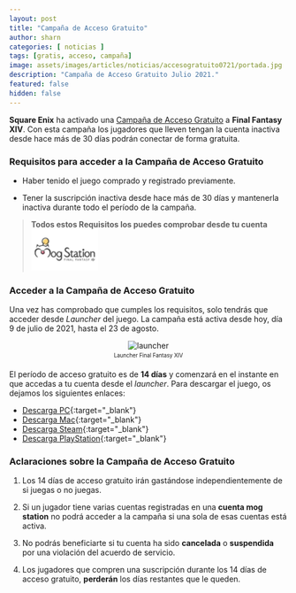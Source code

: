 ```yaml
---
layout: post
title: "Campaña de Acceso Gratuito"
author: sharn
categories: [ noticias ]
tags: [gratis, acceso, campaña]
image: assets/images/articles/noticias/accesogratuito0721/portada.jpg
description: "Campaña de Acceso Gratuito Julio 2021."
featured: false
hidden: false
---
```

**Square Enix** ha activado una <a href="https://eu.finalfantasyxiv.com/lodestone/special/freelogincampaign/" target="_blank">Campaña de Acceso Gratuito</a> a **Final Fantasy XIV**. Con esta campaña los jugadores que lleven tengan la cuenta inactiva desde hace más de 30 días podrán conectar de forma gratuita.

### Requisitos para acceder a la Campaña de Acceso Gratuito

- Haber tenido el juego comprado y registrado previamente.

- Tener la suscripción inactiva desde hace más de 30 días y mantenerla inactiva durante todo el período de la campaña.

<blockquote>
<b>Todos estos Requisitos los puedes comprobar desde tu cuenta</b> <a href="https://sqex.to/Msp?utm_source=lodestone&utm_medium=pc_banner&utm_campaign=na_mogstation" target="_blank"><img src="/assets/images/articles/noticias/ffxiv_twitch/mog.png" height="75"></a>
</blockquote> 

### Acceder a la Campaña de Acceso Gratuito

Una vez has comprobado que cumples los requisitos, solo tendrás que acceder desde *Launcher* del juego. La campaña está activa desde hoy, día 9 de julio de 2021, hasta el 23 de agosto.

<p align="center"><img src="{{ site.baseurl }}/assets/images/articles/noticias/accesogratuito0721/launcher.jpg" width="800" alt="launcher"/>
<br/>
<sub><sup>Launcher Final Fantasy XIV</sup></sub>
</p>

El período de acceso gratuito es de **14 días** y comenzará en el instante en que accedas a tu cuenta desde el *launcher*. Para descargar el juego, os dejamos los siguientes enlaces:

- [Descarga PC](https://freetrial.finalfantasyxiv.com/es/){:target="_blank"}
- [Descarga Mac](https://eu.finalfantasyxiv.com/mac/download/){:target="_blank"}
- [Descarga Steam](https://store.steampowered.com/app/312060/FINAL_FANTASY_XIV_Online_Free_Trial/){:target="_blank"}
- [Descarga PlayStation](https://store.playstation.com/es-es/product/EP0082-PPSA02955_00-FFXIVFREETRIAL01){:target="_blank"}

### Aclaraciones sobre la Campaña de Acceso Gratuito

1. Los 14 días de acceso gratuito irán gastándose independientemente de si juegas o no juegas.

2. Si un jugador tiene varias cuentas registradas en una **cuenta mog station** no podrá acceder a la campaña si una sola de esas cuentas está activa.

3. No podrás beneficiarte si tu cuenta ha sido **cancelada** o **suspendida** por una violación del acuerdo de servicio.

4. Los jugadores que compren una suscripción durante los 14 días de acceso gratuito, **perderán** los días restantes que le queden.